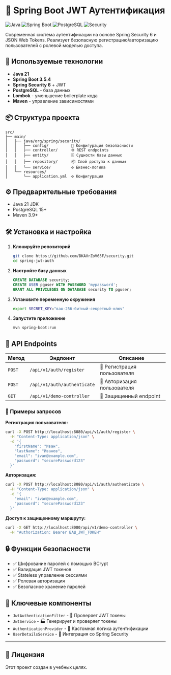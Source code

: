 # 🔐 Spring Boot JWT Аутентификация

![Java](https://img.shields.io/badge/Java-21-orange?style=flat&logo=openjdk)
![Spring Boot](https://img.shields.io/badge/Spring_Boot-3.0%2B-brightgreen?style=flat&logo=springboot)
![PostgreSQL](https://img.shields.io/badge/PostgreSQL-15-blue?style=flat&logo=postgresql)
![Security](https://img.shields.io/badge/Security-JWT-black?style=flat&logo=jsonwebtokens)

Современная система аутентификации на основе Spring Security 6 и JSON Web Tokens. Реализует безопасную регистрацию/авторизацию пользователей с ролевой моделью доступа.

## 🚀 Используемые технологии

- **Java 21**
- **Spring Boot 3.5.4**
- **Spring Security 6** + JWT
- **PostgreSQL** - база данных
- **Lombok** - уменьшение boilerplate кода
- **Maven** - управление зависимостями

## 📦 Структура проекта

```
src/
├── main/
│   ├── java/org/spring/security/
│   │   ├── config/          🔧 Конфигурация безопасности
│   │   ├── controller/      🌐 REST endpoints
│   │   ├── entity/          🗄️ Сущности базы данных
│   │   ├── repository/      📦 Слой доступа к данным
│   │   └── service/         ⚙️ Бизнес-логика
│   └── resources/
│       └── application.yml  ⚙️ Конфигурация
```

## ⚙️ Предварительные требования

- Java 21 JDK
- PostgreSQL 15+
- Maven 3.9+

## 🛠️ Установка и настройка

1. **Клонируйте репозиторий**
   ```bash
   git clone https://github.com/DKAVrZoV65F/security.git
   cd spring-jwt-auth
   ```

2. **Настройте базу данных**
   ```sql
   CREATE DATABASE security;
   CREATE USER pguser WITH PASSWORD 'mypassword';
   GRANT ALL PRIVILEGES ON DATABASE security TO pguser;
   ```

3. **Установите переменную окружения**
   ```bash
   export SECRET_KEY="ваш-256-битный-секретный-ключ"
   ```

4. **Запустите приложение**
   ```bash
   mvn spring-boot:run
   ```

## 📡 API Endpoints

| Метод | Эндпоинт | Описание |
|--------|----------|-------------|
| `POST` | `/api/v1/auth/register` | 👥 Регистрация пользователя |
| `POST` | `/api/v1/auth/authenticate` | 🔑 Авторизация пользователя |
| `GET` | `/api/v1/demo-controller` | 🚀 Защищенный endpoint |

### 🔐 Примеры запросов

**Регистрация пользователя:**
```bash
curl -X POST http://localhost:8080/api/v1/auth/register \
  -H "Content-Type: application/json" \
  -d '{
    "firstName": "Иван",
    "lastName": "Иванов",
    "email": "ivan@example.com",
    "password": "securePassword123"
  }'
```

**Авторизация:**
```bash
curl -X POST http://localhost:8080/api/v1/auth/authenticate \
  -H "Content-Type: application/json" \
  -d '{
    "email": "ivan@example.com",
    "password": "securePassword123"
  }'
```

**Доступ к защищенному маршруту:**
```bash
curl -X GET http://localhost:8080/api/v1/demo-controller \
  -H "Authorization: Bearer ВАШ_JWT_ТОКЕН"
```

## 🔒 Функции безопасности

- ✅ Шифрование паролей с помощью BCrypt
- ✅ Валидация JWT токенов
- ✅ Stateless управление сессиями
- ✅ Ролевая авторизация
- ✅ Безопасное хранение паролей

## 🎯 Ключевые компоненты

- `JwtAuthenticationFilter` - 🛂 Проверяет JWT токены
- `JwtService` - 🏭 Генерирует и проверяет токены
- `AuthenticationProvider` - 🔐 Кастомная логика аутентификации
- `UserDetailsService` - 👤 Интеграция со Spring Security

---

## 📄 Лицензия

Этот проект создан в учебных целях.
